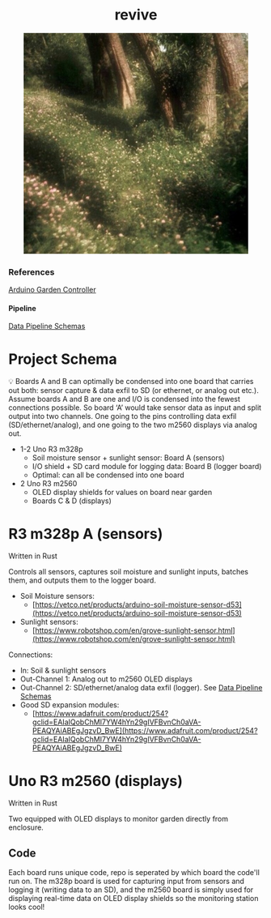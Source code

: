 
<h1 align="center">
    revive
</h1>

<div align="center">
    <img src="/doc/nymph.jpeg" width="444" />
</div>

### References

[Arduino Garden Controller](https://practical.engineering/blog/2016/1/20/arduino-garden-controller)

#### Pipeline

[Data Pipeline Schemas](https://github.com/ethgallucci/garduino-rs/blob/main/PIPELINES.md)

# Project Schema
<aside>
💡 Boards A and B can optimally be condensed into one board that carries out both: sensor capture & data exfil to SD (or ethernet, or analog out etc.). Assume boards A and B are one and I/O is condensed into the fewest connections possible. So board ‘A’ would take sensor data as input and split output into two channels. One going to the pins controlling data exfil (SD/ethernet/analog), and one going to the two m2560 displays via analog out.

</aside>

- 1-2 Uno R3 m328p
    - Soil moisture sensor + sunlight sensor: Board A (sensors)
    - I/O shield + SD card module for logging data: Board B (logger board)
    - Optimal: can all be condensed into one board
- 2 Uno R3 m2560
    - OLED display shields for values on board near garden
    - Boards C & D (displays)

# R3 m328p A (sensors)

Written in Rust

Controls all sensors, captures soil moisture and sunlight inputs, batches them, and outputs them to the logger board. 

- Soil Moisture sensors:
    - [https://vetco.net/products/arduino-soil-moisture-sensor-d53](https://vetco.net/products/arduino-soil-moisture-sensor-d53)
- Sunlight sensors:
    - [https://www.robotshop.com/en/grove-sunlight-sensor.html](https://www.robotshop.com/en/grove-sunlight-sensor.html)

Connections:

- In: Soil & sunlight sensors
- Out-Channel 1: Analog out to m2560 OLED displays
- Out-Channel 2: SD/ethernet/analog data exfil (logger). See [Data Pipeline Schemas](Garden%201d7ed/Data%20Pipel%20df07a.md)
- Good SD expansion modules:
    - [https://www.adafruit.com/product/254?gclid=EAIaIQobChMI7YW4hYn29gIVFBvnCh0aVA-PEAQYAiABEgJgzvD_BwE](https://www.adafruit.com/product/254?gclid=EAIaIQobChMI7YW4hYn29gIVFBvnCh0aVA-PEAQYAiABEgJgzvD_BwE)

# Uno R3 m2560 (displays)

Written in Rust

Two equipped with OLED displays to monitor garden directly from enclosure.

## Code
Each board runs unique code, repo is seperated by which board the code'll run on.
The m328p board is used for capturing input from sensors and logging it (writing data to an SD), and the 
m2560 board is simply used for displaying real-time data on OLED display shields so the monitoring station looks cool!
